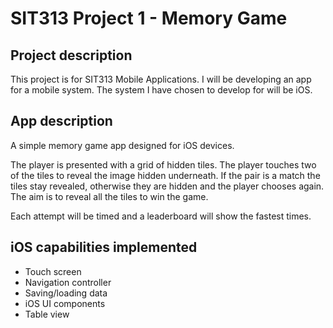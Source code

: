 # SIT313 Project 1 - Memory Game

## Project description

This project is for SIT313 Mobile Applications. I will be developing an app for a mobile system. The system I have chosen to develop for will be iOS.

## App description

A simple memory game app designed for iOS devices.

The player is presented with a grid of hidden tiles. The player touches two of the tiles to reveal the image hidden underneath. If the pair is a match the tiles stay revealed, otherwise they are hidden and the player chooses again. The aim is to reveal all the tiles to win the game.

Each attempt will be timed and a leaderboard will show the fastest times.

## iOS capabilities implemented

- Touch screen
- Navigation controller
- Saving/loading data
- iOS UI components
- Table view
